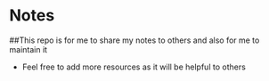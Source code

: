 # Notes
##This repo is for me to share my notes to others and also for me to maintain it
- Feel free to add more resources as it will be helpful to others 
